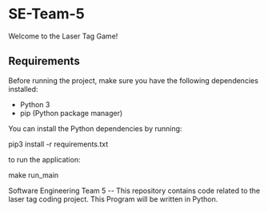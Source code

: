 # SE-Team-5

Welcome to the Laser Tag Game! 

## Requirements

Before running the project, make sure you have the following dependencies installed:

- Python 3
- pip (Python package manager)

You can install the Python dependencies by running:


pip3 install -r requirements.txt

to run the application:

make run_main


Software Engineering Team 5 -- This repository contains code related to the laser tag coding project.
This Program will be written in Python.
